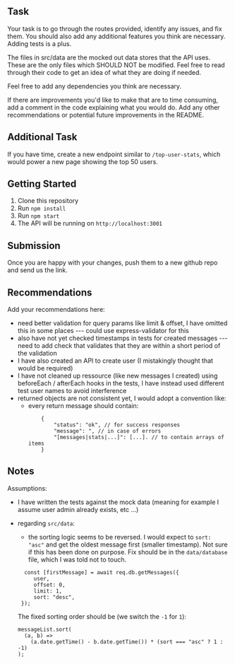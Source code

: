 ## Task

Your task is to go through the routes provided, identify any issues, and fix them. You should also add any additional features you think are necessary. Adding tests is a plus.

The files in src/data are the mocked out data stores that the API uses. These are the only files which SHOULD NOT be modified. Feel free to read through their code to get an idea of what they are doing if needed.

Feel free to add any dependencies you think are necessary.

If there are improvements you'd like to make that are to time consuming, add a comment in the code explaining what you would do. Add any other recommendations or potential future improvements in the README.

## Additional Task

If you have time, create a new endpoint similar to `/top-user-stats`, which would power a new page showing the top 50 users.

## Getting Started

1. Clone this repository
2. Run `npm install`
3. Run `npm start`
4. The API will be running on `http://localhost:3001`

## Submission

Once you are happy with your changes, push them to a new github repo and send us the link.

## Recommendations

Add your recommendations here:

- need better validation for query params like limit & offset, I have omitted this in some places --- could use express-validator for this
- also have not yet checked timestamps in tests for created messages --- need to add check that validates that they are within a short period of the validation
- I have also created an API to create user (I mistakingly thought that would be required)
- I have not cleaned up ressource (like new messages I created) using beforeEach / afterEach hooks in the tests, I have instead used different test user names to avoid interference
- returned objects are not consistent yet, I would adopt a convention like:
  - every return message should contain:
    ```
        {
            "status": "ok", // for success responses
            "message": ", // in case of errors
            "[messages|stats|...]": [...]. // to contain arrays of items
        }
    ```

## Notes

Assumptions:

- I have written the tests against the mock data (meaning for example I assume user admin already exists, etc ...)

- regarding `src/data`:

  - the sorting logic seems to be reversed. I would expect to `sort: "asc"` and get the oldest message first (smaller timestamp). Not sure if this has been done on purpose. Fix should be in the `data/database` file, which I was told not to touch.

  ```
    const [firstMessage] = await req.db.getMessages({
       user,
       offset: 0,
       limit: 1,
       sort: "desc",
   });
  ```

  The fixed sorting order should be (we switch the `-1` for `1`):

  ```
  messageList.sort(
    (a, b) =>
      (a.date.getTime() - b.date.getTime()) * (sort === "asc" ? 1 : -1)
  );
  ```
